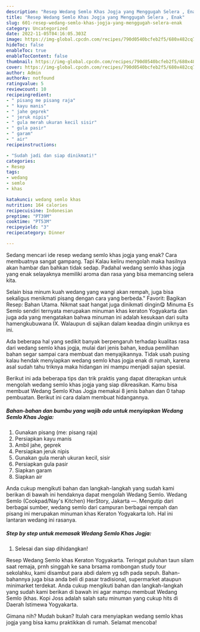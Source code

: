 ```yaml
---
description: "Resep Wedang Semlo Khas Jogja yang Menggugah Selera , Enak"
title: "Resep Wedang Semlo Khas Jogja yang Menggugah Selera , Enak"
slug: 601-resep-wedang-semlo-khas-jogja-yang-menggugah-selera-enak
category: Uncategorized
date: 2022-11-05T04:16:05.303Z
image: https://img-global.cpcdn.com/recipes/790d0540bcfeb2f5/680x482cq70/wedang-semlo-khas-jogja-foto-resep-utama.jpg
hideToc: false
enableToc: true
enableTocContent: false
thumbnail: https://img-global.cpcdn.com/recipes/790d0540bcfeb2f5/680x482cq70/wedang-semlo-khas-jogja-foto-resep-utama.jpg
cover: https://img-global.cpcdn.com/recipes/790d0540bcfeb2f5/680x482cq70/wedang-semlo-khas-jogja-foto-resep-utama.jpg
author: Admin
authorAv: notfound
ratingvalue: 5
reviewcount: 10
recipeingredient:
- " pisang me pisang raja"
- " kayu manis"
- " jahe geprek"
- " jeruk nipis"
- " gula merah ukuran kecil sisir"
- " gula pasir"
- " garam"
- " air"
recipeinstructions:

- "Sudah jadi dan siap dinikmati!"
categories:
- Resep
tags:
- wedang
- semlo
- khas

katakunci: wedang semlo khas 
nutrition: 164 calories
recipecuisine: Indonesian
preptime: "PT39M"
cooktime: "PT53M"
recipeyield: "3"
recipecategory: Dinner

---
```



Sedang mencari ide resep wedang semlo khas jogja yang enak? Cara membuatnya sangat gampang. Tapi Kalau keliru mengolah maka hasilnya akan hambar dan bahkan tidak sedap. Padahal wedang semlo khas jogja yang enak selayaknya memiliki aroma dan rasa yang bisa memancing selera kita.


Selain bisa minum kuah wedang yang wangi akan rempah, juga bisa sekaligus menikmati pisang dengan cara yang berbeda.&#34; Favorit: Bagikan Resep: Bahan Utama. Nikmat saat hangat juga dinikmati dingin😋 Minuma Es Semlo sendiri ternyata merupakan minuman khas keraton Yogyakarta dan juga ada yang mengatakan bahwa minuman ini adalah kesukaan dari sulta hamengkubuwana IX. Walaupun di sajikan dalam keadaa dingin uniknya es ini.

Ada beberapa hal yang sedikit banyak berpengaruh terhadap kualitas rasa dari wedang semlo khas jogja, mulai dari jenis bahan, kedua pemilihan bahan segar sampai cara membuat dan menyajikannya. Tidak usah pusing kalau hendak menyiapkan wedang semlo khas jogja enak di rumah, karena asal sudah tahu triknya maka hidangan ini mampu menjadi sajian spesial.


Berikut ini ada beberapa tips dan trik praktis yang dapat diterapkan untuk mengolah wedang semlo khas jogja yang siap dikreasikan. Kamu bisa membuat Wedang Semlo Khas Jogja memakai 8 jenis bahan dan 0 tahap pembuatan. Berikut ini cara dalam membuat hidangannya.

<!--inarticleads1-->

##### Bahan-bahan dan bumbu yang wajib ada untuk menyiapkan Wedang Semlo Khas Jogja:

1. Gunakan  pisang (me: pisang raja)
1. Persiapkan  kayu manis
1. Ambil  jahe, geprek
1. Persiapkan  jeruk nipis
1. Gunakan  gula merah ukuran kecil, sisir
1. Persiapkan  gula pasir
1. Siapkan  garam
1. Siapkan  air


Anda cukup mengikuti bahan dan langkah-langkah yang sudah kami berikan di bawah ini hendaknya dapat mengolah Wedang Semlo. Wedang Semlo (Cookpad/Nay&#39;s Kitchen) HerStory, Jakarta —. Mengutip dari berbagai sumber, wedang semlo dari campuran berbagai rempah dan pisang ini merupakan minuman khas Keraton Yogyakarta loh. Hal ini lantaran wedang ini rasanya. 

<!--inarticleads2-->

##### Step by step untuk memasak Wedang Semlo Khas Jogja:


1. Selesai dan siap dihidangkan!

Resep Wedang Semlo khas Keraton Yogyakarta. Teringat puluhan taun silam saat remaja, prnh singgah ke sana brsama rombongan study tour sekolahku, kami disambut para abdi dalem yg sdh pada sepuh. Bahan-bahannya juga bisa anda beli di pasar tradisional, supermarket ataupun minimarket terdekat. Anda cukup mengikuti bahan dan langkah-langkah yang sudah kami berikan di bawah ini agar mampu membuat Wedang Semlo (khas. Kopi Joss adalah salah satu minuman yang cukup hits di Daerah Istimewa Yogyakarta. 

Gimana nih? Mudah bukan? Itulah cara menyiapkan wedang semlo khas jogja yang bisa kamu praktikkan di rumah. Selamat mencoba!
